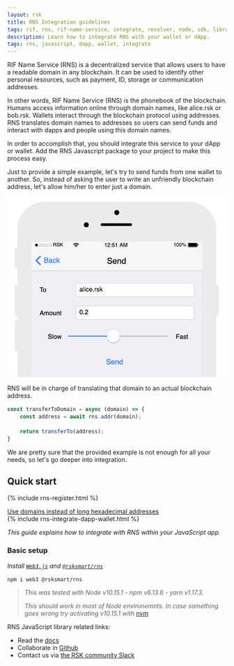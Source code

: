 ```yaml
---
layout: rsk
title: RNS Integration guidelines
tags: rif, rns, rif-name-service, integrate, resolver, node, sdk, libraries, infrastructure, protocols, mvp, design, rbtc, defi, decentralized, quick-start, guides, tutorial, networks, dapps, tools, rsk, ethereum, smart-contracts, install, get-started, how-to, mainnet, testnet, contracts, wallets, web3, crypto
description: Learn how to integrate RNS with your wallet or dApp.
tags: rns, javascript, dapp, wallet, integrate
---
```


RIF Name Service (RNS) is a decentralized service that allows users to have a readable domain in any blockchain. It can be used to identify other personal resources, such as payment, ID, storage or communication addresses.

In other words, RIF Name Service (RNS) is the phonebook of the blockchain. Humans access information online through domain names, like alice.rsk or bob.rsk. Wallets interact through the blockchain protocol using addresses. RNS translates domain names to addresses so users can send funds and interact with dapps and people using this domain names.

In order to accomplish that, you should integrate this service to your dApp or wallet. Add the RNS Javascript package to your project to make this process easy.

Just to provide a simple example, let's try to send funds from one wallet to another. So, instead of asking the user to write an unfriendly blockchain address, let's allow him/her to enter just a domain.

![](/assets/img/rns/rns-integrate.png)

RNS will be in charge of translating that domain to an actual blockchain address.

```javascript
const transferToDomain = async (domain) => {
    const address = await rns.addr(domain);

    return transferTo(address);
}
```

We are pretty sure that the provided example is not enough for all your needs, so let's go deeper into integration.

## Quick start

{% include rns-register.html %}

<div class="container the-stack">
  <div class="row has-unique-col rif_blue_text">
    <div class="col">
      <a href="integrate-addr-resolution">Use domains instead of long hexadecimal addresses</a>
    </div>
  </div>
  {% include rns-integrate-dapp-wallet.html %}
</div>

_This guide explains how to integrate with RNS within your JavaScript app._

### Basic setup

_Install [`Web3.js`](https://www.npmjs.com/package/web3) and [`@rsksmart/rns`](https://www.npmjs.com/package/@rsksmart/rns)_

```
npm i web3 @rsksmart/rns
```

> _This was tested with Node v10.15.1 - npm v6.13.6 - yarn v1.17.3._
>
> _This should work in most of Node environemnts. In case something goes wrong try activating v10.15.1 with [nvm](https://github.com/nvm-sh/nvm)_

RNS JavaScript library related links:
- Read the [docs](https://developers.rsk.co/rif/rns/libs/javascript)
- Collaborate in [Github](https://github.com/rnsdomains/rns-js)
- Contact us via [the RSK community Slack](/slack/)

